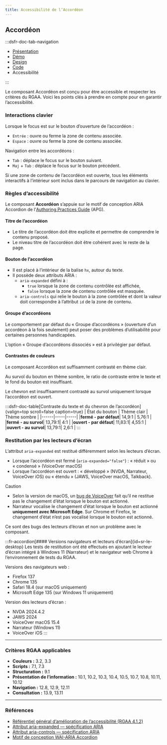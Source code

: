 ```yaml
---
title: Accessibilité de l’Accordéon
---
```


## Accordéon

:::dsfr-doc-tab-navigation

- [Présentation](../index.md)
- [Démo](../demo/index.md)
- [Design](../design/index.md)
- [Code](../code/index.md)
- Accessibilité

:::

Le composant Accordéon est conçu pour être accessible et respecter les critères du RGAA. Voici les points clés à prendre en compte pour en garantir l’accessibilité.

### Interactions clavier

Lorsque le focus est sur le bouton d’ouverture de l’accordéon&nbsp;:
- `Entrée`&nbsp;: ouvre ou ferme la zone de contenu associée.
- `Espace`&nbsp;: ouvre ou ferme la zone de contenu associée.

Navigation entre les accordéons&nbsp;: 
- `Tab`&nbsp;: déplace le focus sur le bouton suivant. 
- `Maj` + `Tab`&nbsp;: déplace le focus sur le bouton précédent.

Si une zone de contenu de l’accordéon est ouverte, tous les éléments interactifs à l’intérieur sont inclus dans le parcours de navigation au clavier.

### Règles d’accessibilité

Le composant **Accordéon** s’appuie sur le motif de conception ARIA <span lang="en">Accordion</span> de l’<a href="https://www.w3.org/WAI/ARIA/apg/about/introduction/" lang="en">Authoring Practices Guide</a> (APG).

#### Titre de l’accordéon

- Le titre de l’accordéon doit être explicite et permettre de comprendre le contenu proposé.
- Le niveau titre de l’accordéon doit être cohérent avec le reste de la page.

#### Bouton de l’accordéon

- Il est placé à l’intérieur de la balise `hx`, autour du texte.
- Il possède deux attributs ARIA&nbsp;:
  - `aria-expanded` défini à :
    - `true` lorsque la zone de contenu contrôlée est affichée,
    - `false` lorsque la zone de contenu contrôlée est masquée.
  - `aria-controls` qui relie le bouton à la zone contrôlée et dont la valeur doit correspondre à l’attribut `id` de la zone de contenu.

#### Groupe d’accordéons 

Le comportement par défaut du «&nbsp;Groupe d’accordéons&nbsp;» (ouverture d’un accordéon à la fois seulement) peut poser des problèmes d’utilisabilité pour certaines personnes handicapées.

L’option «&nbsp;Groupe d’accordéons dissociés&nbsp;» est à privilégier par défaut.

#### Contrastes de couleurs

Le composant Accordéon est suffisamment contrasté en thème clair.

Au survol du bouton en thème sombre, le ratio de contraste entre le texte et le fond du bouton est insuffisant.

Le chevron est insuffisamment contrasté au survol uniquement lorsque l’accordéon est ouvert.

:::dsfr-doc-table[Contraste du texte et du chevron de l’accordéon]{valign=top scroll=false caption=true}
| État du bouton |  Thème clair | Thème sombre |
|------|-----|-----|
|**fermé - par défaut**| 14,9:1 | 5,76:1 |
|**fermé - au survol**| 13,79:1| 4:1 |
|**ouvert - par défaut**| 11,83:1| 4,55:1 |
|**ouvert - au survol**| 13,79:1| 2,6:1 |
:::

### Restitution par les lecteurs d’écran

L’attribut `aria-expanded` est restitué différemment selon les lecteurs d’écran.

- Lorsque l’accordéon est fermé (`aria-expanded="false"`)&nbsp;: «&nbsp;réduit&nbsp;» ou «&nbsp;condensé&nbsp;» (VoiceOver macOS)
- Lorsque l’accordéon est ouvert&nbsp;: «&nbsp;développé&nbsp;» (NVDA, Narrateur, VoiceOver iOS) ou «&nbsp;étendu&nbsp;» (JAWS, VoiceOver macOS, Talkback).

> [!CAUTION]
> - Selon la version de macOS, un [bug de VoiceOver](https://bugs.webkit.org/show_bug.cgi?id=284804) fait qu’il ne restitue pas le changement d’état lorsque le bouton est actionné.
> - Narrateur vocalise le changement d’état lorsque le bouton est actionné **uniquement avec Microsoft Edge**. Sur Chrome et Firefox, le changement d’état n’est pas vocalisé lorsque le bouton est actionné.
>
> Ce sont des bugs des lecteurs d’écran et non un problème avec le composant.

:::fr-accordion[#### Versions navigateurs et lecteurs d’écran]{id=sr-le-desktop}
Les tests de restitution ont été effectués en ajoutant le lecteur d’écran intégré à Windows 11 (Narrateur) et le navigateur web Chrome à l’environnement de tests du RGAA.

Versions des navigateurs web&nbsp;:
- Firefox 137
- Chrome 135
- Safari 18.4 (sur macOS uniquement)
- Microsoft Edge 135 (sur Windows 11 uniquement)

Version des lecteurs d’écran&nbsp;:
- NVDA 2024.4.2
- JAWS 2024
- VoiceOver macOS 15.4
- Narrateur (Windows 11)
- VoiceOver iOS
:::

---

### Critères RGAA applicables

- **Couleurs&nbsp;:** 3.2, 3.3
- **Scripts&nbsp;:** 7.1, 7.3
- **Structuration&nbsp;:** 9.1
- **Présentation de l’information&nbsp;:** 10.1, 10.2, 10.3, 10.4, 10.5, 10.7, 10.8, 10.11, 10.12
- **Navigation&nbsp;:** 12.8, 12.9, 12.11
- **Consultation&nbsp;:** 13.9, 13.11

---

### Références
- [Référentiel général d’amélioration de l’accessibilité (RGAA 4.1.2)](https://accessibilite.numerique.gouv.fr/methode/criteres-et-tests/)
- [Attribut aria-expanded — spécification ARIA](https://www.w3.org/TR/wai-aria-1.3/#aria-expanded)
- [Attribut aria-controls — spécification ARIA](https://www.w3.org/TR/wai-aria-1.3/#aria-controls)
- [Motif de conception WAI-ARIA Accordion](https://www.w3.org/WAI/ARIA/apg/patterns/accordion/)